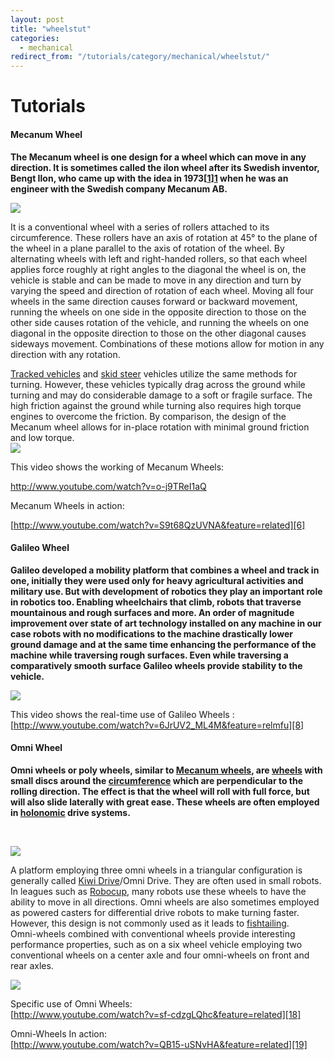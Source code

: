 ```yaml
---
layout: post
title: "wheelstut"
categories:
  - mechanical
redirect_from: "/tutorials/category/mechanical/wheelstut/"
---
```

# Tutorials

#### Mecanum Wheel

**The Mecanum wheel is one design for a wheel which can move in any direction. It is sometimes called the ilon wheel after its Swedish inventor, Bengt Ilon, who came up with the idea in 1973[[1]][1] when he was an engineer with the Swedish company Mecanum AB.**

![][2]

It is a conventional wheel with a series of rollers attached to its circumference. These rollers have an axis of rotation at 45° to the plane of the wheel in a plane parallel to the axis of rotation of the wheel. By alternating wheels with left and right-handed rollers, so that each wheel applies force roughly at right angles to the diagonal the wheel is on, the vehicle is stable and can be made to move in any direction and turn by varying the speed and direction of rotation of each wheel. Moving all four wheels in the same direction causes forward or backward movement, running the wheels on one side in the opposite direction to those on the other side causes rotation of the vehicle, and running the wheels on one diagonal in the opposite direction to those on the other diagonal causes sideways movement. Combinations of these motions allow for motion in any direction with any rotation.

[Tracked vehicles][3] and [skid steer][4] vehicles utilize the same methods for turning. However, these vehicles typically drag across the ground while turning and may do considerable damage to a soft or fragile surface. The high friction against the ground while turning also requires high torque engines to overcome the friction. By comparison, the design of the Mecanum wheel allows for in-place rotation with minimal ground friction and low torque.  
![][5]

This video shows the working of Mecanum Wheels:

<http://www.youtube.com/watch?v=o-j9TReI1aQ>

Mecanum Wheels in action:

[http://www.youtube.com/watch?v=S9t68QzUVNA&feature=related][6]

#### Galileo Wheel

**Galileo developed a mobility platform that combines a wheel and track in one, initially they were used only for heavy agricultural activities and military use. But with development of robotics they play an important role in robotics too. Enabling wheelchairs that climb, robots that traverse mountainous and rough surfaces and more. An order of magnitude improvement over state of art technology installed on any machine in our case robots with no modifications to the machine drastically lower ground damage and at the same time enhancing the performance of the machine while traversing rough surfaces. Even while traversing a   
comparatively smooth surface Galileo wheels provide stability to the vehicle.**

  
**![][7]**

This video shows the real-time use of Galileo Wheels :  
[http://www.youtube.com/watch?v=6JrUV2_ML4M&feature=relmfu][8]

#### Omni Wheel

**Omni wheels or poly wheels, similar to [Mecanum wheels][9], are [wheels][10] with small discs around the [circumference][11] which are perpendicular to the rolling direction. The effect is that the wheel will roll with full force, but will also slide laterally with great ease. These wheels are often employed in [holonomic][12] drive systems.**

 

**![][13]**

A platform employing three omni wheels in a triangular configuration is generally called [Kiwi Drive][14]/Omni Drive. They are often used in small robots. In leagues such as [Robocup][15], many robots use these wheels to have the ability to move in all directions. Omni wheels are also sometimes employed as powered casters for differential drive robots to make turning faster. However, this design is not commonly used as it leads to [fishtailing][16].  
Omni-wheels combined with conventional wheels provide interesting performance properties, such as on a six wheel vehicle employing two conventional wheels on a center axle and four omni-wheels on front and rear axles.

**![][17]**

Specific use of Omni Wheels:  
[http://www.youtube.com/watch?v=sf-cdzgLQhc&feature=related][18]

Omni-Wheels In action:  
[http://www.youtube.com/watch?v=QB15-uSNvHA&feature=related][19]

[1]: http://en.wikipedia.org/wiki/Mecanum_wheel#cite_note-omni-0
[2]: https://lh5.googleusercontent.com/piM0XKp2tQex8B-ZrT16FVlHCkibl40oT6lG8vRr5oJ6rCAH9O9j_1aAQ22etq8G_7s1BE2araAJuFCHxbDN2rv02hMx_QZ0t7jC-_bNPpcp3E-yiio
[3]: http://en.wikipedia.org/wiki/Tracked_vehicle
[4]: http://en.wikipedia.org/wiki/Skid_steer
[5]: https://lh6.googleusercontent.com/VGv19nlSaTz7Y25c64Z9WinBSWxTEZgD4xbHXJJ7eQT4k_WTCV36TwfOb99WtORkUzp18o4PwxFvWdiMrZZv30ijcfc2QWYHikqUaG0-hm7sI7wCrMU
[6]: http://www.youtube.com/watch?v=S9t68QzUVNA&feature=related
[7]: https://lh6.googleusercontent.com/rbk9_AyH6Z2XWWyboO440JQVzNc8dOhHkawCejGB6WKRyTdbTKCodh34rfSZszl9FsCwz3W8PBnvYNTZKerMSXc_c7pDD-91-s6TZkkNjg_HCuF4Ud8
[8]: http://www.youtube.com/watch?v=6JrUV2_ML4M&feature=relmfu
[9]: http://en.wikipedia.org/wiki/Mecanum_wheel
[10]: http://en.wikipedia.org/wiki/Wheel
[11]: http://en.wikipedia.org/wiki/Circumference
[12]: http://en.wikipedia.org/wiki/Holonomic#Robotics
[13]: https://lh5.googleusercontent.com/H6D8dgxpEsZx54Q4zsldVJTPEcaDysG40NuL7csJnMxVs7EiWaZs7mdBQZ5dXBGcnJafxuFt-TB5EOGuojps28jzli4ETvQ8AylLMpEItDIlTLYdIZ8
[14]: http://en.wikipedia.org/w/index.php?title=Kiwi_Drive&action=edit&redlink=1
[15]: http://en.wikipedia.org/wiki/Robocup
[16]: http://en.wikipedia.org/wiki/Fishtailing
[17]: https://lh3.googleusercontent.com/hqfSAqVdamek8QzcoS_jwHcOQd9Zkd0ANunzAcKeMSYanTWFgogFWNHNYR32FxtDR73FLl2LHOsNd07Kk84mrKDFjnKrTRNeCuQ869JVDMuJXWJ16vs
[18]: http://www.youtube.com/watch?v=sf-cdzgLQhc&feature=related
[19]: http://www.youtube.com/watch?v=QB15-uSNvHA&feature=related
